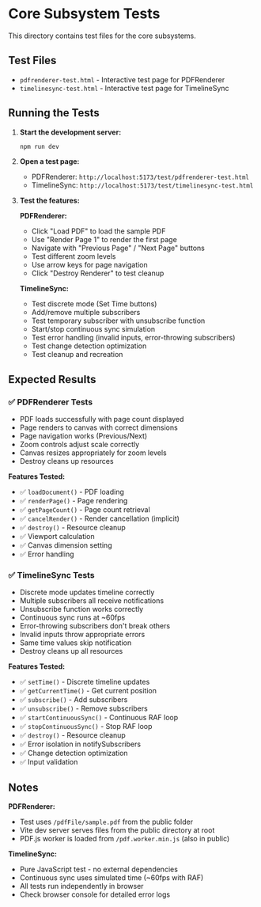 # Core Subsystem Tests

This directory contains test files for the core subsystems.

## Test Files

- `pdfrenderer-test.html` - Interactive test page for PDFRenderer
- `timelinesync-test.html` - Interactive test page for TimelineSync

## Running the Tests

1. **Start the development server:**
   ```bash
   npm run dev
   ```

2. **Open a test page:**
   - PDFRenderer: `http://localhost:5173/test/pdfrenderer-test.html`
   - TimelineSync: `http://localhost:5173/test/timelinesync-test.html`

3. **Test the features:**

   **PDFRenderer:**
   - Click "Load PDF" to load the sample PDF
   - Use "Render Page 1" to render the first page
   - Navigate with "Previous Page" / "Next Page" buttons
   - Test different zoom levels
   - Use arrow keys for page navigation
   - Click "Destroy Renderer" to test cleanup

   **TimelineSync:**
   - Test discrete mode (Set Time buttons)
   - Add/remove multiple subscribers
   - Test temporary subscriber with unsubscribe function
   - Start/stop continuous sync simulation
   - Test error handling (invalid inputs, error-throwing subscribers)
   - Test change detection optimization
   - Test cleanup and recreation

## Expected Results

### ✅ PDFRenderer Tests

- PDF loads successfully with page count displayed
- Page renders to canvas with correct dimensions
- Page navigation works (Previous/Next)
- Zoom controls adjust scale correctly
- Canvas resizes appropriately for zoom levels
- Destroy cleans up resources

**Features Tested:**
- ✅ `loadDocument()` - PDF loading
- ✅ `renderPage()` - Page rendering
- ✅ `getPageCount()` - Page count retrieval
- ✅ `cancelRender()` - Render cancellation (implicit)
- ✅ `destroy()` - Resource cleanup
- ✅ Viewport calculation
- ✅ Canvas dimension setting
- ✅ Error handling

### ✅ TimelineSync Tests

- Discrete mode updates timeline correctly
- Multiple subscribers all receive notifications
- Unsubscribe function works correctly
- Continuous sync runs at ~60fps
- Error-throwing subscribers don't break others
- Invalid inputs throw appropriate errors
- Same time values skip notification
- Destroy cleans up all resources

**Features Tested:**
- ✅ `setTime()` - Discrete timeline updates
- ✅ `getCurrentTime()` - Get current position
- ✅ `subscribe()` - Add subscribers
- ✅ `unsubscribe()` - Remove subscribers
- ✅ `startContinuousSync()` - Continuous RAF loop
- ✅ `stopContinuousSync()` - Stop RAF loop
- ✅ `destroy()` - Resource cleanup
- ✅ Error isolation in notifySubscribers
- ✅ Change detection optimization
- ✅ Input validation

## Notes

**PDFRenderer:**
- Test uses `/pdfFile/sample.pdf` from the public folder
- Vite dev server serves files from the public directory at root
- PDF.js worker is loaded from `/pdf.worker.min.js` (also in public)

**TimelineSync:**
- Pure JavaScript test - no external dependencies
- Continuous sync uses simulated time (~60fps with RAF)
- All tests run independently in browser
- Check browser console for detailed error logs
